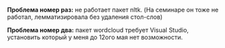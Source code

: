<b>Проблема номер раз:</b> не работает пакет nltk. (На семинаре он тоже не работал, лемматизировала без удаления стол-слов)

<b>Проблема номер два:</b> пакет wordcloud требует Visual Studio, установить который у меня до 12ого мая нет возможности.
